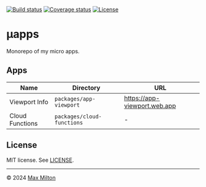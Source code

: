 [![Build status](https://img.shields.io/github/actions/workflow/status/maxmilton/uapps/ci.yml?branch=master)](https://github.com/maxmilton/uapps/actions)
[![Coverage status](https://img.shields.io/codeclimate/coverage/maxmilton/uapps)](https://codeclimate.com/github/maxmilton/uapps)
[![License](https://img.shields.io/github/license/maxmilton/uapps.svg)](https://github.com/maxmilton/uapps/blob/master/LICENSE)

# µapps

Monorepo of my micro apps.

## Apps

<!-- prettier-ignore -->
| Name | Directory | URL |
| --- | --- | --- |
| Viewport Info | `packages/app-viewport` | <https://app-viewport.web.app> |
| Cloud Functions | `packages/cloud-functions` | - |

## License

MIT license. See [LICENSE](https://github.com/maxmilton/uapps/blob/master/LICENSE).

<!-- TODO: Add attribution for favicons -->
<!-- app-viewport -->
<!-- https://github.com/twitter/twemoji/blob/master/assets/svg/1f5a5.svg -->

---

© 2024 [Max Milton](https://maxmilton.com)
